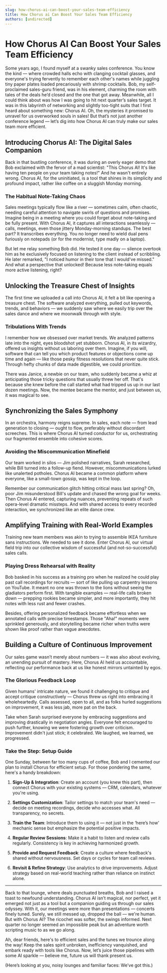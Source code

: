 ```yaml
---
slug: how-chorus-ai-can-boost-your-sales-team-efficiency
title: How Chorus ai Can Boost Your Sales Team Efficiency
authors: [undirected]
---
```



# How Chorus AI Can Boost Your Sales Team Efficiency

Some years ago, I found myself at a swanky sales conference. You know the kind — where crowded halls echo with clanging cocktail glasses, and everyone's trying fervently to remember each other's names while juggling tiny paper plates loaded precariously with shrimp cocktails. Bob, my self-proclaimed sales-guru friend, was in his element, charming the room with tales of the deals he’d closed and the one that got away. Meanwhile, all I could think about was how I was going to hit next quarter’s sales target. It was in this labyrinth of networking and slightly too-tight suits that I first heard about something new: Chorus AI. Oh, the mysteries it promised to unravel for us overworked souls in sales! But that’s not just another conference legend — let’s dig into how Chorus AI can truly make our sales team more efficient.

## Introducing Chorus AI: The Digital Sales Companion

Back in that bustling conference, it was during an overly eager demo that Bob exclaimed with the fervor of a mad scientist: "This Chorus AI! It's like having ten people on your team taking notes!" And he wasn't entirely wrong. Chorus AI, for the uninitiated, is a tool that shines in its simplicity and profound impact, rather like coffee on a sluggish Monday morning.

### The Habitual Note-Taking Chaos

Sales meetings typically flow like a river — sometimes calm, often chaotic, needing careful attention to navigate swirls of questions and promises. Imagine being in a meeting where you could forget about note-taking and be fully present. With Chorus AI, it captures all interactions seamlessly — calls, meetings, even those jittery Monday-morning standups. The best part? It transcribes everything. You no longer need to wield dual pens furiously on notepads (or for the modernist, type madly on a laptop).

But let me relay something Bob did. He tested it one day — silence overtook him as he exclusively focused on listening to the client instead of scribbling. He later remarked, "I noticed humor in their tone that I would've missed." And what a perspective that unlocked! Because less note-taking equals more active listening, right?

## Unlocking the Treasure Chest of Insights

The first time we uploaded a call into Chorus AI, it felt a bit like opening a treasure chest. The software analyzed everything, pulled out keywords, trends, and behaviors — we suddenly saw where we easily trip over the sales dance and where we moonwalk through with style.

### Tribulations With Trends

I remember how we obsessed over market trends. We analyzed patterns late into the night, eyes bloodshot yet stubborn. Chorus AI, in its wizardry, offered us insights without us laboring over them. Imagine, if you will, software that can tell you which product features or objections come up time and again — like those pesky fitness resolutions that never quite stick. Through hefty chunks of data made digestible, we could prioritize.

There was Janice, a newbie on our team, who suddenly became a whiz at anticipating those tricky questions that usually threw her off. That's because she knew before the call started what had tripped us up in our last dozen meetings. Now, the mentee became the mentor, and just between us, it was magical to see.

## Synchronizing the Sales Symphony

In an orchestra, harmony reigns supreme. In sales, each note — from lead generation to closing — ought to flow, preferably without discordant screeches. This is where Chorus AI turned conductor for us, orchestrating our fragmented ensemble into cohesive scores.

### Avoiding the Miscommunication Minefield

Our team worked in silos — Jim polished narratives, Sarah researched, while Bill turned into a follow-up fiend. However, miscommunications lurked like unalerted potholes. Chorus AI became a common platform where everyone, like a small-town gossip, was kept in the loop.

Remember our communication glitch hitting critical mass last spring? Oh, poor Jim misunderstood Bill's update and chased the wrong goal for weeks. Then Chorus AI entered, capturing nuances, preventing repeats of such opera-level dramatic missteps. And with shared access to every recorded interaction, we synchronized like an elite dance crew.

## Amplifying Training with Real-World Examples

Training new team members was akin to trying to assemble IKEA furniture sans instructions. We needed to see it done. Enter Chorus AI, our virtual field trip into our collective wisdom of successful (and not-so-successful) sales calls.

### Playing Dress Rehearsal with Reality

Bob basked in his success as a training pro when he realized he could play past call recordings for recruits — sort of like pulling up carpentry lessons on YouTube. It meant no one was thrown to the lions without seeing the gladiators perform first. With tangible examples — real-life calls broken down — prepping rookies became simpler, and more importantly, they hit notes with less rust and fewer crashes.

Besides, offering personalized feedback became effortless when we annotated calls with precise timestamps. Those "Aha!" moments were sprinkled generously, and storytelling became richer when truths were shown like proof rather than vague anecdotes.

## Building a Culture of Continuous Improvement

Our sales game wasn’t merely about numbers — it was also about evolving, an unending pursuit of mastery. Here, Chorus AI held us accountable, reflecting our performance back at us like honest mirrors untainted by egos.

### The Glorious Feedback Loop

Given humans' intricate nature, we found it challenging to critique and accept critique constructively — Chorus threw us right into embracing it wholeheartedly. Calls assessed, open to all, and as folks hurled suggestions on improvement, it was less jab, more pat on the back.

Take when Sarah surprised everyone by embracing suggestions and improving drastically in negotiation angles. Everyone felt encouraged to push further, knowing we were fostering growth over criticism. Improvement didn't just stick; it celebrated. We laughed, we learned, we progressed.

### Take the Step: Setup Guide

One Sunday, between far too many cups of coffee, Bob and I cemented our plan to install Chorus for efficient setup. For those pondering the same, here's a handy breakdown:

1. **Sign-Up & Integration**: Create an account (you knew this part), then connect Chorus with your existing systems — CRM, calendars, whatever you're using.
   
2. **Settings Customization**: Tailor settings to match your team's need — decide on meeting recordings, decide who accesses what. All transparency, no secrets.

3. **Train the Team**: Introduce them to using it — not just in the ‘here’s how’ mechanic sense but emphasize the potential positive impacts.

4. **Regular Review Sessions**: Make it a habit to listen and review calls regularly. Consistency is key in achieving harmonized growth.

5. **Provide and Request Feedback**: Create a culture where feedback's shared without nervousness. Set days or cycles for team call reviews.

6. **Revisit & Refine Strategy**: Use analytics to drive improvements. Adjust strategy based on real-world teaching rather than reliance on instinct alone.

---

Back to that lounge, where deals punctuated breaths, Bob and I raised a toast to newfound understanding. Chorus AI isn’t magical, nor perfect, yet it emerged not just as a tool but a companion guiding us through our sales odyssey. With it, our meetings were more than presentations — concerts finely tuned. Surely, we still messed up, dropped the ball — we're human. But with Chorus AI? The ricochet was softer, the swings informed. Next quarter no longer seemed an impossible peak but an adventure worth scripting music to as we go along.

Ah, dear friends, here's to efficient sales and the tunes we trounce along the way! Keep the sales spirit unbroken, inefficiency vanquished, and embark ready with tools like Chorus. Now, let’s juice those pipelines with some AI sparkle — believe me, future us will thank present us.

(Here’s looking at you, noisy lounges and familiar faces: We’ve got this.)